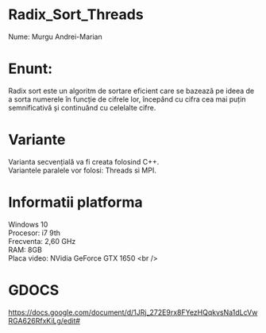 # Radix_Sort_Threads
Nume: Murgu Andrei-Marian <br />
# Enunt:

Radix sort este un algoritm de sortare eficient care se bazează pe ideea de a sorta numerele în funcție de cifrele lor, începând cu cifra cea mai puțin semnificativă și continuând cu celelalte cifre.

# Variante

Varianta secvențială va fi creata folosind C++. <br />
Variantele paralele vor folosi: Threads si MPI. <br />

# Informatii platforma
Windows 10 <br />
Procesor: i7 9th <br />
Frecventa: 2,60 GHz <br />
RAM: 8GB <br />
Placa video: NVidia GeForce GTX 1650 <br />

# GDOCS
https://docs.google.com/document/d/1JRj_272E9rx8FYezHQqkvsNa1dLcVwRGA626RfxKiLg/edit#
